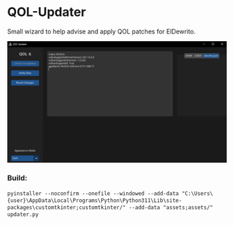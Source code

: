 # QOL-Updater
Small wizard to help advise and apply QOL patches for ElDewrito.

![dewupdater](/assets/updater.PNG)

### Build:
```
pyinstaller --noconfirm --onefile --windowed --add-data "C:\Users\{user}\AppData\Local\Programs\Python\Python311\Lib\site-packages\customtkinter;customtkinter/" --add-data "assets;assets/" updater.py
```
